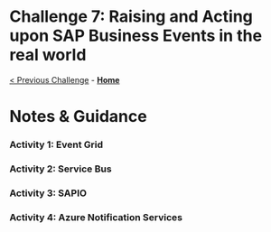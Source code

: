 # Challenge 7: Raising and Acting upon SAP Business Events in the real world

[< Previous Challenge](./06-SAPChatBot.md) - **[Home](README.md)** 

# Notes & Guidance 

### Activity 1: Event Grid

### Activity 2: Service Bus
 
### Activity 3: SAPIO

### Activity 4: Azure Notification Services

